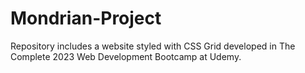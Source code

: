 # Mondrian-Project
Repository includes a website styled with CSS Grid developed in The Complete 2023 Web Development Bootcamp at Udemy.
